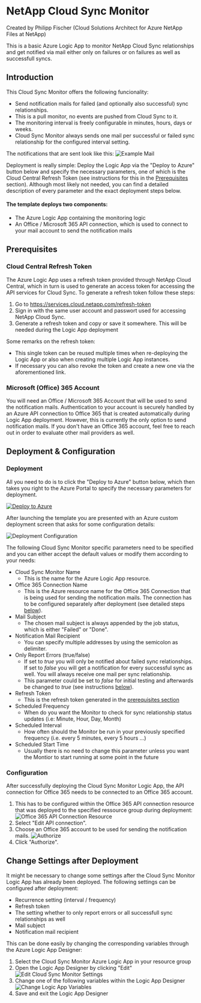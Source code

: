 # NetApp Cloud Sync Monitor

Created by Philipp Fischer (Cloud Solutions Architect for Azure NetApp Files at NetApp)

This is a basic Azure Logic App to monitor NetApp Cloud Sync relationships and get notified via mail either only on failures or on failures as well as successfull syncs.

## Introduction
This Cloud Sync Monitor offers the following funcionality:
- Send notification mails for failed (and optionally also successful) sync relationships.
- This is a pull monitor, no events are pushed from Cloud Sync to it.
- The monitoring interval is freely configurable in minutes, hours, days or weeks. 
- Cloud Sync Monitor always sends one mail per successful or failed sync relationship for the configured interval setting.

The notifications that are sent look like this:
![Example Mail](Screenshots/CloudSyncMonitor-ExampleMail.png)

Deployment is really simple: Deploy the Logic App via the "Deploy to Azure" button below and specify the necessary parameters, one of which is the Cloud Central Refresh Token (see instructions for this in the [Prerequisites](#Prerequisites) section).
Although most likely not needed, you can find a detailed description of every parameter and the exact deployment steps below.

#### The template deploys two components: 
- The Azure Logic App containing the monitoring logic
- An Office / Microsoft 365 API connection, which is used to connect to your mail account to send the notification mails

## Prerequisites
### Cloud Central Refresh Token
The Azure Logic App uses a refresh token provided through NetApp Cloud Central, which in turn is used to generate an access token for accessing the API services for Cloud Sync.
To generate a refresh token follow these steps:

1. Go to https://services.cloud.netapp.com/refresh-token
2. Sign in with the same user account and passwort used for accessing NetApp Cloud Sync.
3. Generate a refresh token and copy or save it somewhere. This will be needed during the Logic App deployment

Some remarks on the refresh token:
- This single token can be reused multiple times when re-deploying the Logic App or also when creating multiple Logic App instances.
- If necessary you can also revoke the token and create a new one via the aforementioned link.

### Microsoft (Office) 365 Account
You will need an Office / Microsoft 365 Account that will be used to send the notification mails. Authentication to your account is securely handled by an Azure API connection to Office 365 that is created automatically during Logic App deployment. However, this is currently the only option to send notification mails.
If you don't have an Office 365 account, feel free to reach out in order to evaluate other mail providers as well.


## Deployment & Configuration
### Deployment

All you need to do is to click the "Deploy to Azure" button below, which then takes you right to the Azure Portal to specify the necessary parameters for deployment.

[![Deploy to Azure](https://aka.ms/deploytoazurebutton)](https://portal.azure.com/#create/Microsoft.Template/uri/https%3A%2F%2Fraw.githubusercontent.com%2Ffischerphilipp%2FCloudSyncMonitor%2Fmaster%2Ftemplate.json)

After launching the template you are presented with an Azure custom deployment screen that asks for some configuration details:

![Deployment Configuration](Screenshots/DeploymentParameters.png)

The following Cloud Sync Monitor specific parameters need to be specified and you can either accept the default values or modify them according to your needs:
- Cloud Sync Monitor Name
    - This is the name for the Azure Logic App resource.
- Office 365 Connection Name
    - This is the Azure resource name for the Office 365 Connection that is being used for sending the notification mails. The connection has to be configured separately after deployment (see detailed steps [below](#Configuration)).
- Mail Subject
    - The chosen mail subject is always appended by the job status, which is either "Failed" or "Done".
- Notification Mail Recipient
    - You can specify multiple addresses by using the semicolon as delimiter.
- Only Report Errors (true/false)
    - If set to *true* you will only be notified about failed sync relationships. If set to *false* you will get a notification for every successful sync as well. You will always receive one mail per sync relationship.
    - This parameter could be set to *false* for initial testing and afterwards be changed to *true* (see instructions [below](#Change-Settings-after-Deployment)).
- Refresh Token
    - This is the refresh token generated in the [prerequisites section](#Cloud-Central-Refresh-Token)
- Scheduled Frequency
    - When do you want the Monitor to check for sync relationship status updates (i.e: Minute, Hour, Day, Month)
- Scheduled Interval
    - How often should the Monitor be run in your previously specified frequency (i.e. every 5 minutes, every 5 hours ...)
- Scheduled Start Time
    - Usually there is no need to change this parameter unless you want the Montior to start running at some point in the future

### Configuration
After successfully deploying the Cloud Sync Monitor Logic App, the API connection for Office 365 needs to be connected to an Office 365 account.
1. This has to be configured within the Office 365 API connection resource that was deployed to the specified ressource group during deployment:
![Office 365 API Connection Resource](Screenshots/Office365-API-Connection.png)
2. Select "Edit API connection".
3. Choose an Office 365 account to be used for sending the notification mails.
![Authorize](Screenshots/Authorize-Office365-Connection.png)
4. Click "Authorize".

## Change Settings after Deployment
It might be necessary to change some settings after the Cloud Sync Monitor Logic App has already been deployed. The following settings can be configured after deployment:
- Recurrence setting (interval / frequency)
- Refresh token
- The setting whether to only report errors or all successfull sync relationships as well
- Mail subject
- Notification mail recipient 

This can be done easily by changing the corresponding variables through the Azure Logic App Designer:
1. Select the Cloud Sync Monitor Azure Logic App in your resource group
2. Open the Logic App Designer by clicking "Edit"
![Edit Cloud Sync Monitor Settings](Screenshots/Edit-Monitor-Settings.png)
3. Change one of the following variables within the Logic App Designer
![Change Logic App Variables](Screenshots/Monitor-Settings-Variables.png)
4. Save and exit the Logic App Designer